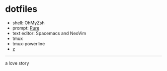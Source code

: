 # dotfiles

* shell: OhMyZsh
* prompt: [Pure](github.com/sindresorhus/pure)
* text editor: Spacemacs and NeoVim
* tmux
* tmux-powerline
* [z](github.com/rupa/z) 

--- 
a love story
